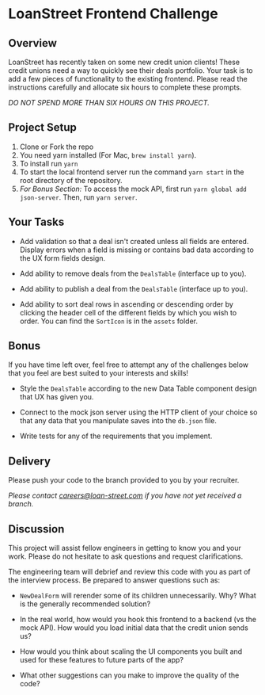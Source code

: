 # LoanStreet Frontend Challenge

## Overview

LoanStreet has recently taken on some new credit union clients! These credit unions need a way to quickly see their deals portfolio. Your task is to add a few pieces of functionality to the existing frontend. Please read the instructions carefully and allocate six hours to complete these prompts.

_*DO NOT SPEND MORE THAN SIX HOURS ON THIS PROJECT.*_

## Project Setup

1. Clone or Fork the repo
2. You need yarn installed (For Mac, `brew install yarn`).
3. To install run `yarn`
4. To start the local frontend server run the command `yarn start` in the root directory of the repository.
5. _For Bonus Section:_ To access the mock API, first run `yarn global add json-server`. Then, run `yarn server`.

## Your Tasks

- Add validation so that a deal isn't created unless all fields are entered. Display errors when a field is missing or contains bad data according to the UX form fields design.

- Add ability to remove deals from the `DealsTable` (interface up to you).

- Add ability to publish a deal from the `DealsTable` (interface up to you).

- Add ability to sort deal rows in ascending or descending order by clicking the header cell of the different fields by which you wish to order. You can find the `SortIcon` is in the `assets` folder.

## Bonus

If you have time left over, feel free to attempt any of the challenges below that you feel are best suited to your interests and skills!

- Style the `DealsTable` according to the new Data Table component design that UX has given you. 

- Connect to the mock json server using the HTTP client of your choice so that any data that you manipulate saves into the `db.json` file.

- Write tests for any of the requirements that you implement.

## Delivery

Please push your code to the branch provided to you by your recruiter.

_*Please contact careers@loan-street.com if you have not yet received a branch.*_

## Discussion

This project will assist fellow engineers in getting to know you and your work. Please do not hesitate to ask questions and request clarifications.

The engineering team will debrief and review this code with you as part of the interview process. Be prepared to answer questions such as:

- `NewDealForm` will rerender some of its children unnecessarily. Why? What is the generally recommended solution?

- In the real world, how would you hook this frontend to a backend (vs the mock API). How would you load initial data that the credit union sends us?

- How would you think about scaling the UI components you built and used for these features to future parts of the app?

- What other suggestions can you make to improve the quality of the code?
